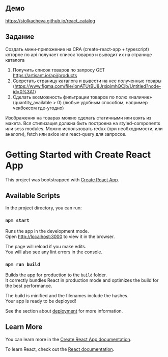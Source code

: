 ## Демо
https://stolkacheva.github.io/react_catalog

## Задание
Создать мини-приложение на CRA (create-react-app + typescript) которое по api получает список товаров и выводит их на странице каталога

1. Получить список товаров по запросу GET https://artisant.io/api/products
2. Сверстать страницу каталога и вывести на нее полученные товары (https://www.figma.com/file/ionATUrBU8JrxipjmhQCjb/Untitled?node-id=0%3A1)
3. Сделать возможность фильтрации товаров по полю «наличие» (quantity_available > 0) (любые удобным способом, например чекбоксом где-угодно)

Изображения на товарах можно сделать статичными или взять из макета.
Вся стилизация должна быть построена на styled-components или scss modules.
Можно использовать redux (при необходимости, или аналоги), fetch или axios или react-query для запросов.


# Getting Started with Create React App

This project was bootstrapped with [Create React App](https://github.com/facebook/create-react-app).

## Available Scripts

In the project directory, you can run:

### `npm start`

Runs the app in the development mode.\
Open [http://localhost:3000](http://localhost:3000) to view it in the browser.

The page will reload if you make edits.\
You will also see any lint errors in the console.

### `npm run build`

Builds the app for production to the `build` folder.\
It correctly bundles React in production mode and optimizes the build for the best performance.

The build is minified and the filenames include the hashes.\
Your app is ready to be deployed!

See the section about [deployment](https://facebook.github.io/create-react-app/docs/deployment) for more information.

## Learn More

You can learn more in the [Create React App documentation](https://facebook.github.io/create-react-app/docs/getting-started).

To learn React, check out the [React documentation](https://reactjs.org/).
